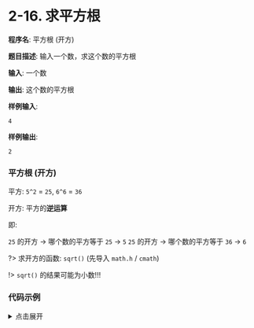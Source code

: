 # 2-16. 求平方根

**程序名**: 平方根 (开方)

**题目描述**: 输入一个数，求这个数的平方根

**输入**: 一个数

**输出**: 这个数的平方根

**样例输入**:
```text
4
```

**样例输出**:
```text
2
```

### 平方根 (开方)

平方: `5^2` = `25`, `6^6` = `36`

开方: 平方的**逆运算**

即:

`25` 的开方 -> 哪个数的平方等于 `25` -> `5`
`25` 的开方 -> 哪个数的平方等于 `36` -> `6`

?> 求开方的函数: `sqrt()` (先导入 `math.h` / `cmath`)

!> `sqrt()` 的结果可能为小数!!!

### 代码示例

<details>
<summary>点击展开</summary>

```cpp
#include <iostream>
#include <math.h>
using namespace std;

int main() {
    int n;
    cin >> n;
    cout << sqrt(n) << endl;
    return 0;
}
```

```output
< 25
> 5
```

</details>